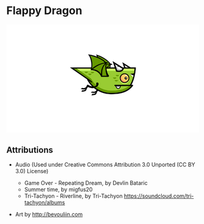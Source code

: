 # Flappy Dragon  

![*Flap Flap*](resources/flappy-dragon-sprite-sheets.gif)

## Attributions  

- Audio (Used under Creative Commons Attribution 3.0 Unported (CC BY 3.0) License)
  - Game Over - Repeating Dream, by Devlin Bataric  
  - Summer time, by migfus20  
  - Tri-Tachyon - Riverline, by Tri-Tachyon https://soundcloud.com/tri-tachyon/albums

- Art by http://bevouliin.com
